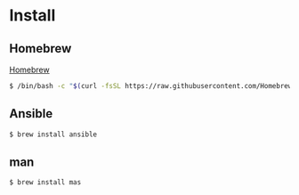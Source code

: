 # Install

## Homebrew

[Homebrew](https://brew.sh/index_ja)

```zsh
$ /bin/bash -c "$(curl -fsSL https://raw.githubusercontent.com/Homebrew/install/HEAD/install.sh)"
```

## Ansible

```zsh
$ brew install ansible
```

## man

```zsh
$ brew install mas
```

